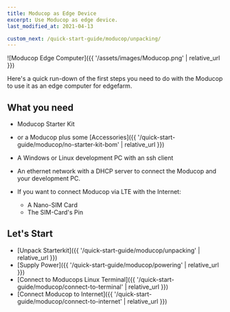 ```yaml
---
title: Moducop as Edge Device
excerpt: Use Moducop as edge device.
last_modified_at: 2021-04-13

custom_next: /quick-start-guide/moducop/unpacking/
---
```


![Moducop Edge Computer]({{ '/assets/images/Moducop.png' | relative_url }})

Here's a quick run-down of the first steps you need to do with the Moducop to use it as an edge computer for edgefarm.

## What you need 

* Moducop Starter Kit 
* or a Moducop plus some [Accessories]({{ '/quick-start-guide/moducop/no-starter-kit-bom' | relative_url }})

* A Windows or Linux development PC with an ssh client
* An ethernet network with a DHCP server to connect the Moducop and your development PC.

* If you want to connect Moducop via LTE with the Internet:
    * A Nano-SIM Card
    * The SIM-Card's Pin

## Let's Start
* [Unpack Starterkit]({{ '/quick-start-guide/moducop/unpacking' | relative_url }})
* [Supply Power]({{ '/quick-start-guide/moducop/powering' | relative_url }})
* [Connect to Moducops Linux Terminal]({{ '/quick-start-guide/moducop/connect-to-terminal' | relative_url }})
* [Connect Moducop to Internet]({{ '/quick-start-guide/moducop/connect-to-internet' | relative_url }})


